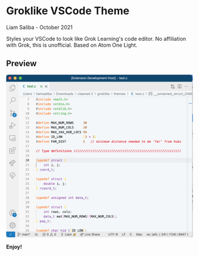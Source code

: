 # Groklike VSCode Theme
Liam Saliba - October 2021

Styles your VSCode to look like Grok Learning's code editor.  No affiliation with Grok, this is unofficial.  Based on Atom One Light.

## Preview
![](preview.png)

**Enjoy!**
